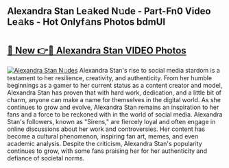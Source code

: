 ## Alexandra Stan Le𝚊ked N𝚞de - Part-Fn0 Video Le𝚊ks - Hot Onlyf𝚊ns Photos bdmUl

# <h2><a href="http://ab20852.deff.icu/?id=Alexandra+Stan">🔗 New 👉🔴 Alexandra Stan VIDEO Photos</a></h2>

[![Alexandra Stan N𝚞des](https://i.imgur.com/rIISA9y.gif)](http://ab20852.deff.icu/?id=Alexandra+Stan)
Alexandra Stan's rise to social media stardom is a testament to her resilience, creativity, and authenticity. From her humble beginnings as a gamer to her current status as a content creator and model, Alexandra Stan has proven that with hard work, dedication, and a little bit of charm, anyone can make a name for themselves in the digital world. As she continues to grow and evolve, Alexandra Stan remains an inspiration to her fans and a force to be reckoned with in the world of social media. Alexandra Stan's followers, known as "Sirens," are fiercely loyal and often engage in online discussions about her work and controversies. Her content has become a cultural phenomenon, inspiring fan art, memes, and even academic analysis. Despite the criticism, Alexandra Stan's popularity continues to grow, with some fans praising her for her authenticity and defiance of societal norms.
